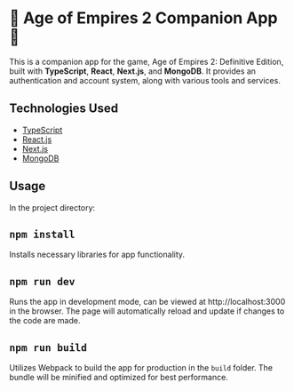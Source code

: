 # 🏰 Age of Empires 2 Companion App 🏰

This is a companion app for the game, Age of Empires 2: Definitive Edition, built with **TypeScript**, **React**, **Next.js**, and **MongoDB**. It provides an authentication and account system, along with various tools and services.

## Technologies Used

- [TypeScript](https://www.typescriptlang.org/)
- [React.js](https://reactjs.org/)
- [Next.js](https://nextjs.org/)
- [MongoDB](https://www.mongodb.com/)

## Usage

In the project directory:

## `npm install`

Installs necessary libraries for app functionality.

## `npm run dev`

Runs the app in development mode, can be viewed at http://localhost:3000 in the browser. The page will automatically reload and update if changes to the code are made.

## `npm run build`

Utilizes Webpack to build the app for production in the `build` folder. The bundle will be minified and optimized for best performance.